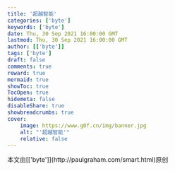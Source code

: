 ```yaml
---
title: '超越智能'
categories: ['byte']
keywords: ['byte']
date: Thu, 30 Sep 2021 16:00:00 GMT
lastmod: Thu, 30 Sep 2021 16:00:00 GMT
author: [['byte']]
tags: ['byte']
draft: false 
comments: true
reward: true 
mermaid: true 
showToc: true 
TocOpen: true 
hidemeta: false 
disableShare: true 
showbreadcrumbs: true 
cover:
    image: https://www.g0f.cn/img/banner.jpg
    alt: "'超越智能'"
    relative: false
---
```


<div>

</div>

<div>
本文由[['byte']](http://paulgraham.com/smart.html)原创
</div>

